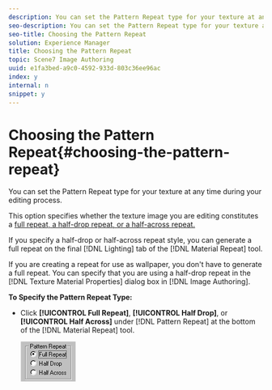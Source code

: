 ```yaml
---
description: You can set the Pattern Repeat type for your texture at any time during your editing process.
seo-description: You can set the Pattern Repeat type for your texture at any time during your editing process.
seo-title: Choosing the Pattern Repeat
solution: Experience Manager
title: Choosing the Pattern Repeat
topic: Scene7 Image Authoring
uuid: e1fa3bed-a9c0-4592-933d-803c36ee96ac
index: y
internal: n
snippet: y
---
```


# Choosing the Pattern Repeat{#choosing-the-pattern-repeat}

You can set the Pattern Repeat type for your texture at any time during your editing process.

This option specifies whether the texture image you are editing constitutes a [full repeat, a half-drop repeat, or a half-across repeat.](../c-mrt-texture-image/c-mrt-full-repeat.md#concept-bb0ff94732be439db3af682ca876a1f8)

If you specify a half-drop or half-across repeat style, you can generate a full repeat on the final [!DNL Lighting] tab of the [!DNL Material Repeat] tool.

If you are creating a repeat for use as wallpaper, you don't have to generate a full repeat. You can specify that you are using a half-drop repeat in the [!DNL Texture Material Properties] dialog box in [!DNL Image Authoring].

**To Specify the Pattern Repeat Type:**

* Click **[!UICONTROL Full Repeat]**, **[!UICONTROL Half Drop]**, or **[!UICONTROL Half Across]** under [!DNL Pattern Repeat] at the bottom of the [!DNL Material Repeat] tool.

  ![](assets/pattern.png)

